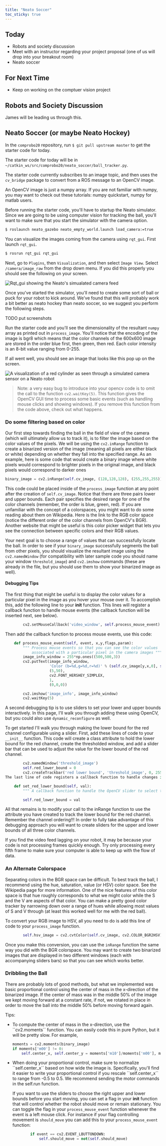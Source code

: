 ```yaml
---
title: "Neato Soccer"
toc_sticky: true
---
```


## Today

* Robots and society discussion
* Meet with an instructor regarding your project proposal (one of us will drop into your breakout room)
* Neato soccer

## For Next Time

* Keep on working on the comptuer vision project

## Robots and Society Discussion

James will be leading us through this.

## Neato Soccer (or maybe Neato Hockey)

In the ``comprobo20`` repository, run ``$ git pull upstream master`` to get the starter code for today.

The starter code for today will be in ``~/catkin_ws/src/comprobo20/neato_soccer/ball_tracker.py``.

The starter code currently subscribes to an image topic, and then uses the ``cv_bridge`` package to convert from a ROS message to an OpenCV image.

An OpenCV image is just a numpy array.  If you are not familiar with numpy, you may want to check out these tutorials: numpy quickstart, numpy for matlab users.

Before running the starter code, you'll have to startup the Neato simulator.  Since we are going to be using computer vision for tracking the ball, you'll want to make sure that you start the simulator with the camera option.

```bash
$ roslaunch neato_gazebo neato_empty_world.launch load_camera:=true
```

You can visualize the images coming from the camera using ``rqt_gui``.  First launch ``rqt_gui``.

```bash
$ rosrun rqt_gui rqt_gui
```

Next, go to ``Plugins``, then ``Visualization``, and then select ``Image View``.  Select ``/camera/image_raw`` from the drop down menu. If you did this properly you should see the following on your screen.

![Rqt_gui showing the Neato's simualated camera feed](day13images/rqtguiimage.png)


Once you've started the simulator, you'll need to create some sort of ball or puck for your robot to kick around.  We've found that this will probably work a bit better as neato hockey than neato soccer, so we suggest you perform the following steps.

TODO put screenshots

Run the starter code and you'll see the dimensionality of the resultant ``numpy`` array as printed out in ``process_image``.  You'll notice that the encoding of the image is bgr8 which means that the color channels of the 600x600 image are stored in the order blue first, then green, then red.  Each color intensity is an 8-bit value ranging from 0-255.

If all went well, you should see an image that looks like this pop up on the screen.

![A visualization of a red cylinder as seen through a simulated camera sensor on a Neato robot](day13images/redcylinder.png)

> Note: a very easy bug to introduce into your opencv code is to omit the call to the function ``cv2.waitKey(5)``.  This function gives the OpenCV GUI time to process some basic events (such as handling mouse clicks and showing windows).  If you remove this function from the code above, check out what happens.

### Do some filtering based on color

Our first step towards finding the ball in the field of view of the camera (which will ultimately allow us to track it), is to filter the image based on the color values of the pixels.  We will be using the ``cv2.inRange`` function to create a binarized version of the image (meaning all pixels are either black or white) depending on whether they fall into the specified range.  As an example, here is some code that would create a binary image where white pixels would correspond to brighter pixels in the original image, and black pixels would correspond to darker ones

```python
binary_image = cv2.inRange(self.cv_image, (128,128,128), (255,255,255))
```

This code could be placed inside of the ``process_image`` function at any point after the creation of ``self.cv_image``.  Notice that there are three pairs lower and upper bounds.  Each pair specifies the desired range for one of the color channels (remember, the order is blue, green, red).  If you are unfamiliar with the concept of a colorspaces, you might want to do some reading about them on Wikipedia.  Here is the link to the RGB color space (notice the different order of the color channels from OpenCV's BGR).  Another website that might be useful is this color picker widget that lets you see the connection between specific colors and their RGB values.

Your next goal is to choose a range of values that can successfully locate the ball.  In order to see if your ``binary_image`` successfully segments the ball from other pixels, you should visualize the resultant image using the ``cv2.namedWindow`` (for compatibility with later sample code you should name your window ``threshold_image``) and ``cv2.imshow`` commands (these are already in the file, but you should use them to show your binarized image as well).

#### Debugging Tips

The first thing that might be useful is to display the color values for a particular pixel in the image as you hover your mouse over it.  To accomplish this, add the following line to your __init__ function.  This lines will register a callback function to handle mouse events (the callback function will be inserted next, see below).

```python
        cv2.setMouseCallback('video_window', self.process_mouse_event)
```

Then add the callback function to process mouse events, use this code:

```python
    def process_mouse_event(self, event, x,y,flags,param):
        """ Process mouse events so that you can see the color values
            associated with a particular pixel in the camera images """
        image_info_window = 255*np.ones((500,500,3))
        cv2.putText(image_info_window,
                    'Color (b=%d,g=%d,r=%d)' % (self.cv_image[y,x,0], self.cv_image[y,x,1], self.cv_image[y,x,2]),
                    (5,50),
                    cv2.FONT_HERSHEY_SIMPLEX,
                    1,
                    (0,0,0))

        cv2.imshow('image_info', image_info_window)
        cv2.waitKey(5)
```

A second debugging tip is to use sliders to set your lower and upper bounds interactively.  In this page, I'll walk you through adding these using OpenCV, but you could also use ``dynamic_reconfigure`` as well.

To get started I'll walk you through making the lower bound for the red channel configurable using a slider.  First, add these lines of code to your ``__init__`` function.  This code will create a class attribute to hold the lower bound for the red channel, create the thresholded window, and add a slider bar that can be used to adjust the value for the lower bound of the red channel.

```python
        cv2.namedWindow('threshold_image')
        self.red_lower_bound = 0
        cv2.createTrackbar('red lower bound', 'threshold_image', 0, 255, self.set_red_lower_bound)
The last line of code registers a callback function to handle changes in the value of the slider (this is very similar to handling new messages from a ROS topic).  To create the call back, use the following code:

    def set_red_lower_bound(self, val):
        """ A callback function to handle the OpenCV slider to select the red lower bound """

        self.red_lower_bound = val
```

All that remains is to modify your call to the inRange function to use the attribute you have created to track the lower bound for the red channel.   Remember the channel ordering!!!  In order to fully take advantage of this debugging approach you will want to create sliders for the upper and lower bounds of all three color channels.

If you find the video feed lagging on your robot, it may be because your code is not processing frames quickly enough.  Try only processing every fifth frame to make sure your computer is able to keep up with the flow of data.

### An Alternate Colorspace

Separating colors in the BGR space can be difficult.  To best track the ball, I recommend using the hue, saturation, value (or HSV) color space.  See the Wikipedia page for more information.  One of the nice features of this color space is that hue roughly corresponds to what we might color while the S and the V are aspects of that color.  You can make a pretty good color tracker by narrowing down over a range of hues while allowing most values of S and V through (at least this worked well for me with the red ball).

To convert your RGB image to HSV, all you need to do is add this line of code to your ``process_image`` function.

```python
        self.hsv_image = cv2.cvtColor(self.cv_image, cv2.COLOR_BGR2HSV)
```

Once you make this conversion, you can use the ``inRange`` function the same way you did with the BGR colorspace.  You may want to create two binarized images that are displayed in two different windows (each with accompanying sliders bars) so that you can see which works better.

### Dribbling the Ball

There are probably lots of good methods, but what we implemented was basic proportional control using the center of mass in the x-direction of the binarized image.  If the center of mass was in the middle 50% of the image we kept moving forward at a constant rate, if not, we rotated in place in order to move the ball into the middle 50% before moving forward again.

Tips:

<ul>
<li>To compute the center of mass in the x-direction, use the ``cv2.moments`` function.  You can easily code this in pure Python, but it will be pretty slow.  For example,

```python
moments = cv2.moments(binary_image)
if moments['m00'] != 0:
    self.center_x, self.center_y = moments['m10']/moments['m00'], moments['m01']/moments['m00']
```
</li>
<li>
When doing your proportional control, make sure to normalize ``self.center_x`` based on how wide the image is.  Specifically, you'll find it easier to write your proportional control if you rescale ``self.center_x`` to range from -0.5 to 0.5. We recommend sending the motor commands in the self.run function.

If you want to use the sliders to choose the right upper and lower bounds before you start moving, you can set a flag in your __init__ function that will control whether the robot should move or remain stationary.  You can toggle the flag in your ``process_mouse_event`` function whenever the event is a left mouse click.  For instance if your flag controlling movement is ``should_move`` you can add this to your ``process_mouse_event`` function:

```python
        if event == cv2.EVENT_LBUTTONDOWN:
            self.should_move = not(self.should_move)
```
